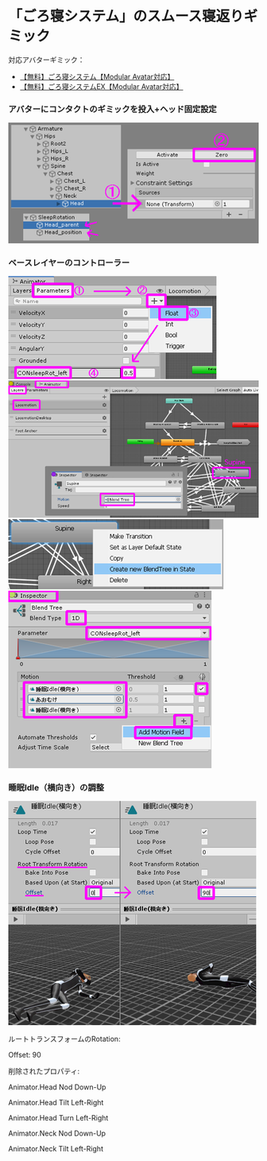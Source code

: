# 「ごろ寝システム」のスムース寝返りギミック

対応アバターギミック：
- [【無料】ごろ寝システム【Modular Avatar対応】](https://minminmart.booth.pm/items/2886739)
- [【無料】ごろ寝システムEX【Modular Avatar対応】](https://minminmart.booth.pm/items/4233545)

### アバターにコンタクトのギミックを投入+ヘッド固定設定

<img src="sleepRot_howto1.png">

### ベースレイヤーのコントローラー

<img src="sleepRot_howto4.png">

<img src="sleepRot_howto5.png">

<img src="sleepRot_howto2.png">

<img src="sleepRot_howto6.png">

### 睡眠Idle（横向き）の調整

<img src="sleepRot_howto3.png">

ルートトランスフォームのRotation:

Offset: 90

削除されたプロパティ:

Animator.Head Nod Down-Up

Animator.Head Tilt Left-Right

Animator.Head Turn Left-Right

Animator.Neck Nod Down-Up

Animator.Neck Tilt Left-Right
